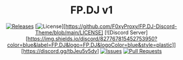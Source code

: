 [release-badge]: https://img.shields.io/github/v/release/ClearVision/ClearVision-v6.svg?include_prereleases&style=flat-square
[release-link]: https://github.com/ClearVision/ClearVision-v6/releases
[license-badge]: https://img.shields.io/github/license/ClearVision/ClearVision-v6.svg?style=flat-square
[license-link]: https://github.com/F0xyProxy/FP.DJ-Discord-Theme/blob/main/LICENSE
[discord-badge]: https://img.shields.io/discord/212324635356692500.svg?style=flat-square
[discord-link]: https://discord.gg/tbJeu5v5dv/join
[issues-badge]: https://img.shields.io/github/issues/ClearVision/ClearVision-v6.svg?style=flat-square
[issues-link]: https://github.com/F0xyProxy/FP.DJ-Discord-Theme/blob/main/LICENSE
[prs-badge]: https://img.shields.io/github/issues-pr/ClearVision/ClearVision-v6.svg?style=flat-square
[prs-link]: https://github.com/ClearVision/ClearVision-v6/pulls

<div align="center">

# FP.DJ v1

[![Releases][release-badge]][release-link]
[![License][license-badge]][https://github.com/F0xyProxy/FP.DJ-Discord-Theme/blob/main/LICENSE]
[![Discord Server][https://img.shields.io/discord/827767815452753950?color=blue&label=FP.DJ&logo=FP.DJ&logoColor=blue&style=plastic]][https://discord.gg/tbJeu5v5dv]
[![Issues][issues-badge]][issues-link]
[![Pull Requests][prs-badge]][prs-link]

